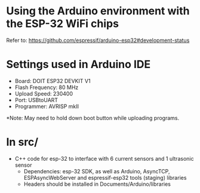 # Using the Arduino environment with the ESP-32 WiFi chips
Refer to: https://github.com/espressif/arduino-esp32#development-status


# Settings used in Arduino IDE
- Board: DOIT ESP32 DEVKIT V1
- Flash Frequency: 80 MHz
- Upload Speed: 230400
- Port: USBtoUART
- Programmer: AVRISP mkII

*Note: May need to hold down boot button while uploading programs.

# In src/
- C++ code for esp-32 to interface with 6 current sensors and 1 ultrasonic sensor
  - Dependencies: esp-32 SDK, as well as Arduino, AsyncTCP, ESPAsyncWebServer and espressif-esp32 tools (staging) libraries
  - Headers should be installed in Documents/Arduino/libraries
